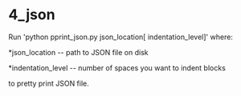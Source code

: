 # 4_json

Run 'python pprint_json.py json_location[ indentation_level]' where:

*json_location -- path to JSON file on disk

*indentation_level -- number of spaces you want to indent blocks

to pretty print JSON file.

